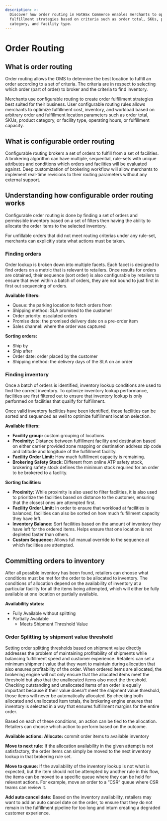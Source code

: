 ```yaml
---
description: >-
  Discover how order routing in HotWax Commerce enables merchants to optimize
  fulfillment strategies based on criteria such as order total, SKUs, product
  category, and facility type.
---
```


# Order Routing

## What is order routing

Order routing allows the OMS to determine the best location to fulfill an order according to a set of criteria. The criteria are in respect to selecting which order (part of order) to broker and the criteria to find inventory.

Merchants use configurable routing to create order fulfillment strategies best suited for their business. User configurable routing rules allows merchants to optimize fulfillment cost, inventory, and workload based on arbitrary order and fulfillment location parameters such as order total, SKUs, product category, or facility type, operating hours, or fulfillment capacity.

## What is configurable order routing

Configurable routing brokers a set of orders to fulfill from a set of facilities. A brokering algorithm can have multiple, sequential, rule-sets with unique attributes and conditions which orders and facilities will be evaluated against. Deep customization of brokering workflow will allow merchants to implement real-time revisions to their routing parameters without any external support.

## Understanding how configurable order routing works

Configurable order routing is done by finding a set of orders and permissible inventory based on a set of filters then having the ability to allocate the order items to the selected inventory.

For unfillable orders that did not meet routing criterias under any rule-set, merchants can explicitly state what actions must be taken.

### Finding orders

Order lookup is broken down into multiple facets. Each facet is designed to find orders on a metric that is relevant to retailers. Once results for orders are obtained, their sequence (sort order) is also configurable by retailers to ensure that even within a batch of orders, they are not bound to just first in first out sequencing of orders.

**Available filters:**

* Queue: the parking location to fetch orders from
* Shipping method: SLA promised to the customer
* Order priority: escalated orders
* Promise date: the promised delivery date on a pre-order item
* Sales channel: where the order was captured

**Sorting orders:**

* Ship by
* Ship after
* Order date: order placed by the customer
* Shipping method: the delivery days of the SLA on an order

### Finding inventory

Once a batch of orders is identified, inventory lookup conditions are used to find the correct inventory. To optimize inventory lookup performance, facilities are first filtered out to ensure that inventory lookup is only performed on facilities that qualify for fulfillment.

Once valid inventory facilities have been identified, those facilities can be sorted and sequenced as well to optimize fulfillment location selection.

**Available filters:**

* **Facility group:** custom grouping of locations
* **Proximity:** Distance between fulfillment facility and destination based on either carrier provided zone mapping or destination address zip code and latitude and longitude of the fulfillment facility.
* **Facility Order Limit:** How much fulfillment capacity is remaining.
* **Brokering Safety Stock:** Different from online ATP safety stock, brokering safety stock defines the minimum stock required for an order to be brokered to a facility.

**Sorting facilities:**

* **Proximity:** While proximity is also used to filter facilities, it is also used to prioritize the facilities based on distance to the customer, ensuring that the closest ones are attempted first.
* **Facility Order Limit:** In order to ensure that workload at facilities is balanced, facilities can also be sorted on how much fulfillment capacity they have left.
* **Inventory Balance:** Sort facilities based on the amount of inventory they have left for the ordered items. Helps ensure that one location is not depleted faster than others.
* **Custom Sequence:** Allows full manual override to the sequence at which facilities are attempted.

## Committing orders to inventory

After all possible inventory has been found, retailers can choose what conditions must be met for the order to be allocated to inventory. The conditions of allocation depend on the availability of inventory at a particular facility for all the items being attempted, which will either be fully available at one location or partially available.

**Availability states:**

* Fully Available without splitting
* Partially Available
  * Meets Shipment Threshold Value

### Order Splitting by shipment value threshold

Setting order splitting thresholds based on shipment value directly addresses the problem of maintaining profitability of shipments while balancing fulfillment speed and customer experience. Retailers can set a minimum shipment value that they want to maintain during allocation that also ensures profitability of the order. When ordered items are allocated, the brokering engine will not only ensure that the allocated items meet the threshold but also that the unallocated items also meet the threshold. Checking outstanding and unallocated items of an order is equally important because if their value doesn’t meet the shipment value threshold, those items will never be automatically allocated. By checking both allocated and unallocated item totals, the brokering engine ensures that inventory is selected in a way that ensures fulfillment margins for the entire order.

Based on each of these conditions, an action can be tied to the allocation. Retailers can choose which action to perform based on the outcome.

**Available actions:** **Allocate:** commit order items to available inventory

**Move to next rule:** If the allocation availability in the given attempt is not satisfactory, the order items can simply be moved to the next inventory lookup in that brokering rule set.

**Move to queue:** If the availability of the inventory lookup is not what is expected, but the item should not be attempted by another rule in this flow, the items can be moved to a specific queue where they can be held for relevant actions. For example, move an order to a “CSR” queue where CSR teams can review it.

**Add auto cancel date:** Based on the inventory availability, retailers may want to add an auto cancel date on the order, to ensure that they do not remain in the fulfillment pipeline for too long and inturn creating a degraded customer experience.
